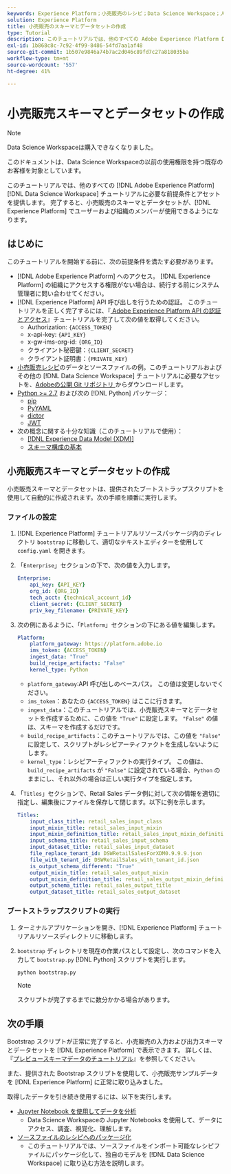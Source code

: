 ```yaml
---
keywords: Experience Platform；小売販売のレシピ；Data Science Workspace；人気のトピック；レシピ
solution: Experience Platform
title: 小売販売のスキーマとデータセットの作成
type: Tutorial
description: このチュートリアルでは、他のすべての Adobe Experience Platform Data Science Workspace　チュートリアルに必要な前提条件とアセットについて説明します。完了すると、Experience Platformで小売販売スキーマとデータセットを使用できるようになります。
exl-id: 1b868c8c-7c92-4f99-8486-54fd7aa1af48
source-git-commit: 1b507e9846a74b7ac2d046c89fd7c27a818035ba
workflow-type: tm+mt
source-wordcount: '557'
ht-degree: 41%

---
```



# 小売販売スキーマとデータセットの作成

>[!NOTE]
>
>Data Science Workspaceは購入できなくなりました。
>
>このドキュメントは、Data Science Workspaceの以前の使用権限を持つ既存のお客様を対象としています。

このチュートリアルでは、他のすべての [!DNL Adobe Experience Platform] [!DNL Data Science Workspace] チュートリアルに必要な前提条件とアセットを提供します。 完了すると、小売販売のスキーマとデータセットが、[!DNL Experience Platform] でユーザーおよび組織のメンバーが使用できるようになります。

## はじめに

このチュートリアルを開始する前に、次の前提条件を満たす必要があります。

- [!DNL Adobe Experience Platform] へのアクセス。 [!DNL Experience Platform] の組織にアクセスする権限がない場合は、続行する前にシステム管理者に問い合わせてください。
- [!DNL Experience Platform] API 呼び出しを行うための認証。 このチュートリアルを正しく完了するには、『[ Adobe Experience Platform API の認証とアクセス](https://experienceleague.adobe.com/docs/experience-platform/landing/platform-apis/api-authentication.html?lang=ja)』チュートリアルを完了して次の値を取得してください。
   - Authorization: `{ACCESS_TOKEN}`
   - x-api-key: `{API_KEY}`
   - x-gw-ims-org-id: `{ORG_ID}`
   - クライアント秘密鍵：`{CLIENT_SECRET}`
   - クライアント証明書：`{PRIVATE_KEY}`
- [小売販売レシピ](../pre-built-recipes/retail-sales.md)のデータとソースファイルの例。このチュートリアルおよびその他の [!DNL Data Science Workspace] チュートリアルに必要なアセットを、[Adobeの公開 Git リポジトリ ](https://github.com/adobe/experience-platform-dsw-reference/) からダウンロードします。
- [Python >= 2.7](https://www.python.org/downloads/) および次の [!DNL Python] パッケージ：
   - [pip](https://pypi.org/project/pip/)
   - [PyYAML](https://pyyaml.org/)
   - [dictor](https://pypi.org/project/dictor/)
   - [JWT](https://pypi.org/project/jwt/)
- 次の概念に関する十分な知識（このチュートリアルで使用）：
   - [[!DNL Experience Data Model (XDM)]](../../xdm/home.md)
   - [スキーマ構成の基本](../../xdm/schema/field-dictionary.md)

## 小売販売スキーマとデータセットの作成

小売販売スキーマとデータセットは、提供されたブートストラップスクリプトを使用して自動的に作成されます。次の手順を順番に実行します。

### ファイルの設定

1. [!DNL Experience Platform] チュートリアルリソースパッケージ内のディレクトリ `bootstrap` に移動して、適切なテキストエディターを使用して `config.yaml` を開きます。
2. 「`Enterprise`」セクションの下で、次の値を入力します。

   ```yaml
   Enterprise:
       api_key: {API_KEY}
       org_id: {ORG_ID}
       tech_acct: {technical_account_id}
       client_secret: {CLIENT_SECRET}
       priv_key_filename: {PRIVATE_KEY}
   ```

3. 次の例にあるように、「`Platform`」セクションの下にある値を編集します。

   ```yaml
   Platform:
       platform_gateway: https://platform.adobe.io
       ims_token: {ACCESS_TOKEN}
       ingest_data: "True"
       build_recipe_artifacts: "False"
       kernel_type: Python
   ```

   - `platform_gateway`:API 呼び出しのベースパス。 この値は変更しないでください。
   - `ims_token`：あなたの `{ACCESS_TOKEN}` はここに行きます。
   - `ingest_data`：このチュートリアルでは、小売販売スキーマとデータセットを作成するために、この値を `"True"` に設定します。 `"False"` の値は、スキーマを作成するだけです。
   - `build_recipe_artifacts`：このチュートリアルでは、この値を `"False"` に設定して、スクリプトがレシピアーティファクトを生成しないようにします。
   - `kernel_type`：レシピアーティファクトの実行タイプ。 この値は、`build_recipe_artifacts` が `"False"` に設定されている場合、`Python` のままにし、それ以外の場合は正しい実行タイプを指定します。

4. 「`Titles`」セクションで、Retail Sales データ例に対して次の情報を適切に指定し、編集後にファイルを保存して閉じます。以下に例を示します。

   ```yaml
   Titles:
       input_class_title: retail_sales_input_class
       input_mixin_title: retail_sales_input_mixin
       input_mixin_definition_title: retail_sales_input_mixin_definition
       input_schema_title: retail_sales_input_schema
       input_dataset_title: retail_sales_input_dataset
       file_replace_tenant_id: DSWRetailSalesForXDM0.9.9.9.json
       file_with_tenant_id: DSWRetailSales_with_tenant_id.json
       is_output_schema_different: "True"
       output_mixin_title: retail_sales_output_mixin
       output_mixin_definition_title: retail_sales_output_mixin_definition
       output_schema_title: retail_sales_output_title
       output_dataset_title: retail_sales_output_dataset
   ```

### ブートストラップスクリプトの実行

1. ターミナルアプリケーションを開き、[!DNL Experience Platform] チュートリアルリソースディレクトリに移動します。
2. `bootstrap` ディレクトリを現在の作業パスとして設定し、次のコマンドを入力して `bootstrap.py` [!DNL Python] スクリプトを実行します。

   ```bash
   python bootstrap.py
   ```

   >[!NOTE]
   >
   >スクリプトが完了するまでに数分かかる場合があります。

## 次の手順

Bootstrap スクリプトが正常に完了すると、小売販売の入力および出力スキーマとデータセットを [!DNL Experience Platform] で表示できます。 詳しくは、『[プレビュースキーマデータのチュートリアル](./preview-schema-data.md)』を参照してください。

また、提供された Bootstrap スクリプトを使用して、小売販売サンプルデータを [!DNL Experience Platform] に正常に取り込みました。

取得したデータを引き続き使用するには、以下を実行します。

- [Jupyter Notebook を使用してデータを分析](../jupyterlab/analyze-your-data.md)
   - Data Science Workspaceの Jupyter Notebooks を使用して、データにアクセス、調査、視覚化、理解します。
- [ソースファイルのレシピへのパッケージ化](./package-source-files-recipe.md)
   - このチュートリアルでは、ソースファイルをインポート可能なレシピファイルにパッケージ化して、独自のモデルを [!DNL Data Science Workspace] に取り込む方法を説明します。
